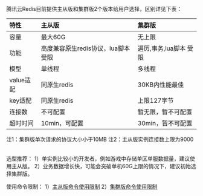 腾讯云Redis目前提供主从版和集群版2个版本给用户选择，区别详见下表：

|特性|主从版|集群版|
|:--|:--|:--|
|容量|最大60G|无上限|
|功能|高度兼容原生redis协议，lua脚本 受限|遍历,事务,lua脚本 受限|
|模型|单线程|多线程|
|value适配|同原生redis|30KB内性能最佳|
|key适配|同原生redis|上限127字节|
|连接数|不可配置|暂无限，暂不可配置|
|超时时间|10min，可配置|30min，暂不可配置 |
注1：集群版单次请求的协议大小小于10MB
注2：主从版实例连接数上限为9000


<br>
选型推荐：
1）单实例比较小的开发者，例如游戏中存储单区单服数据量，建议使用主从版。
2）业务数据增长快，可能会突破单机60G上限的情况下，建议初始选择集群版。

使用命令限制：
1）[主从版命令使用限制](https://www.qcloud.com/doc/product/239/%E4%BD%BF%E7%94%A8%E9%99%90%E5%88%B6)
2）[集群版命令使用限制](https://www.qcloud.com/doc/product/239/%E4%BD%BF%E7%94%A8%E9%99%90%E5%88%B6)
